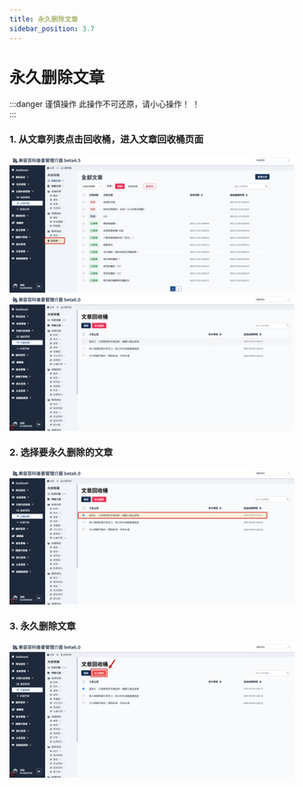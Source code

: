 ```yaml
---
title: 永久删除文章
sidebar_position: 3.7
---
```


# 永久删除文章

:::danger 谨慎操作
此操作不可还原，请小心操作！ ！ <br/>
:::

### 1. 从文章列表点击回收桶，进入文章回收桶页面

![文章列表](img/go-to-article-trash.png)
![文章回收桶](img/article-trash.png)

### 2. 选择要永久删除的文章

![选择文章](img/select-softdelete-article.png)

### 3. 永久删除文章

![永久删除文章](img/delete-article-forever.png)
